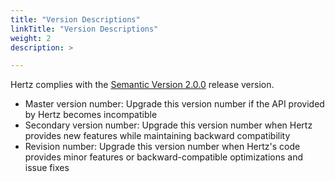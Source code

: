 ```yaml
---
title: "Version Descriptions"
linkTitle: "Version Descriptions"
weight: 2
description: >

---
```


Hertz complies with the [Semantic Version 2.0.0](https://semver.org/lang/zh-CN/) release version.

- Master version number: Upgrade this version number if the API provided by Hertz becomes incompatible
- Secondary version number: Upgrade this version number when Hertz provides new features while maintaining backward compatibility
- Revision number: Upgrade this version number when Hertz's code provides minor features or backward-compatible optimizations and issue fixes
